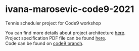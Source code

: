# ivana-marosevic-code9-2021
Tennis scheduler project for Code9 workshop  

You can find more details about project architecture [here](https://github.com/Ivana98/ivana-marosevic-code9-2021/pull/1).  
Project specification PDF file can be found [here](https://github.com/Ivana98/ivana-marosevic-code9-2021/blob/code9/Tennis%20scheduler%20Code%209%202021.pdf).  
Code can be found on [code9 branch](https://github.com/Ivana98/ivana-marosevic-code9-2021/tree/code9).
